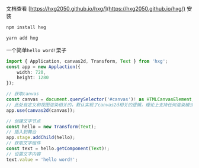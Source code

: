 文档查看 [https://hxg2050.github.io/hxg/](https://hxg2050.github.io/hxg/)
安装
```sh
npm install hxg
```
```sh
yarn add hxg
```

一个简单`hello word!`栗子
```ts
import { Application, canvas2d, Transform, Text } from 'hxg';
const app = new Applaction({
	width: 720,
	height: 1280
});

// 获取canvas
const canvas = document.querySelector('#canvas')! as HTMLCanvasElement;
// 此处自定义和视图渲染相关的，默认实现了canvas2d相关的逻辑，理论上支持任何渲染模式，包括使用webgl和html以及其它的，例如pixi
app.use(canvas2d(canvas));

// 创建文字节点
const hello = new Transform(Text);
// 插入到舞台
app.stage.addChild(hello);
// 获取文字组件
const text = hello.getComponent(Text)!;
// 设置文字内容
text.value = 'hello word!';
```